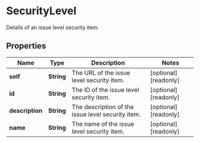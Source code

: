 

# SecurityLevel

Details of an issue level security item.

## Properties

Name | Type | Description | Notes
------------ | ------------- | ------------- | -------------
**self** | **String** | The URL of the issue level security item. |  [optional] [readonly]
**id** | **String** | The ID of the issue level security item. |  [optional] [readonly]
**description** | **String** | The description of the issue level security item. |  [optional] [readonly]
**name** | **String** | The name of the issue level security item. |  [optional] [readonly]



